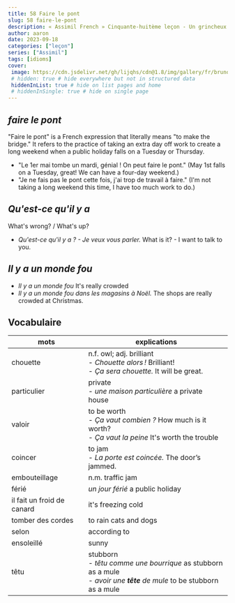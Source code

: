 ```yaml
---
title: 58 Faire le pont
slug: 58 faire-le-pont
description: « Assimil French » Cinquante-huitème leçon - Un grincheux
author: aaron
date: 2023-09-18
categories: ["leçon"]
series: ["Assimil"]
tags: [idioms]
cover: 
 image: https://cdn.jsdelivr.net/gh/lijqhs/cdn@1.8/img/gallery/fr/bruno-abatti-mEfIhOTH27w-unsplash.jpg
 # hidden: true # hide everywhere but not in structured data
 hiddenInList: true # hide on list pages and home
 # hiddenInSingle: true # hide on single page
---
```


## *faire le pont*

"Faire le pont" is a French expression that literally means "to make the bridge." It refers to the practice of taking an extra day off work to create a long weekend when a public holiday falls on a Tuesday or Thursday.

- "Le 1er mai tombe un mardi, génial ! On peut faire le pont." (May 1st falls on a Tuesday, great! We can have a four-day weekend.)
- "Je ne fais pas le pont cette fois, j'ai trop de travail à faire." (I'm not taking a long weekend this time, I have too much work to do.)

## *Qu'est-ce qu'il y a*

What's wrong? / What's up?

- *Qu'est-ce qu'il y a ? - Je veux vous parler.* What is it? - I want to talk to you.


## *Il y a un monde fou*

- *Il y a un monde fou* It's really crowded
- *Il y a un monde fou dans les magasins à Noël.* The shops are really crowded at Christmas.


## Vocabulaire

| mots | explications |
| -- | -- | 
| chouette | n.f. owl; adj. brilliant </br> - *Chouette alors !* Brilliant! </br> - *Ça sera chouette.* It will be great. |
| particulier | private </br> - *une maison particulière* a private house |
| valoir | to be worth </br> - *Ça vaut combien ?* How much is it worth? </br> - *Ça vaut la peine* It's worth the trouble |
| coincer | to jam </br> - *La porte est coincée.* The door’s jammed. |
| embouteillage | n.m. traffic jam |
| férié | *un jour férié* a public holiday |
| il fait un froid de canard | it's freezing cold |
| tomber des cordes | to rain cats and dogs |
| selon | according to |
| ensoleillé | sunny |
| têtu | stubborn </br> - *têtu comme une bourrique* as stubborn as a mule </br> - *avoir une **tête** de mule* to be stubborn as a mule |